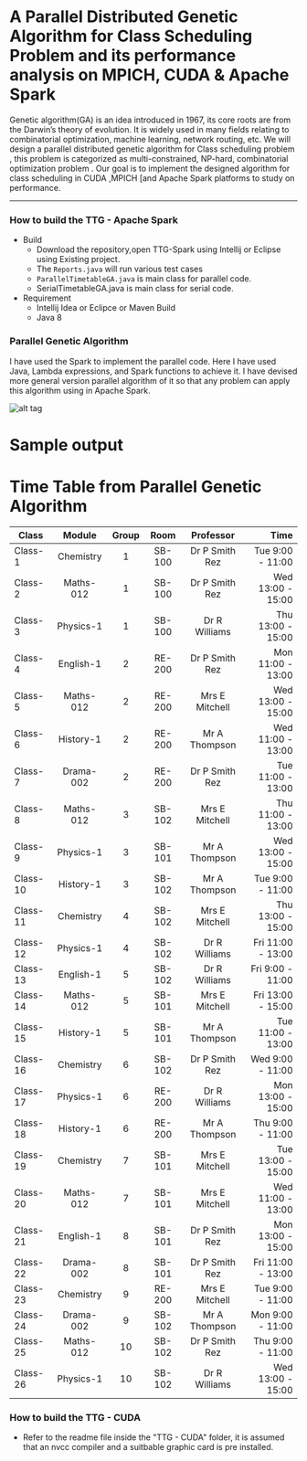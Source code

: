 # A Parallel Distributed Genetic Algorithm for Class Scheduling Problem and its performance analysis on MPICH, CUDA & Apache Spark

Genetic algorithm(GA) is an idea introduced in 1967, its core roots are from the Darwin’s theory of evolution. It is widely used in many fields relating to combinatorial optimization, machine learning, network routing, etc. We will design a parallel distributed genetic algorithm for Class scheduling problem , this problem is categorized as multi-constrained, NP-hard, combinatorial optimization problem . Our goal is to implement the designed algorithm for class scheduling in CUDA  ,MPICH [and Apache Spark  platforms to study on performance.


---

### How to build the TTG - Apache Spark 

- Build
  - Download the repository,open TTG-Spark using Intellij or Eclipse using Existing project.
  - The `Reports.java` will run various test cases
  - `ParallelTimetableGA.java` is main class for parallel code.
  - SerialTimetableGA.java is main class for serial code.
- Requirement
  - Intellij Idea or Eclipce or Maven Build 
  - Java 8



### Parallel Genetic Algorithm 

I have used the Spark to implement the parallel code. Here I have used Java, Lambda expressions, and Spark functions to achieve it. I have devised more general version parallel algorithm of it so that any problem can apply this algorithm using in Apache Spark.


![alt tag](https://github.com/ajayramesh23/ubiquitous-eureka/blob/master/algorithm.png?raw=true)


# Sample output 

# Time Table from Parallel Genetic Algorithm 
| Class | Module| Group  |  Room  | Professor | Time |
| ------------- | :-------------: | :-------------:  |  :-------------:  | :-------------: | -------------: |
|Class-1|Chemistry|1|SB-100|Dr P Smith Rez|Tue 9:00 -  11:00|
|Class-2|Maths-012|1|SB-100|Dr P Smith Rez|Wed 13:00 - 15:00|
|Class-3|Physics-1|1|SB-100|Dr R Williams|Thu 13:00 - 15:00|
|Class-4|English-1|2|RE-200|Dr P Smith Rez|Mon 11:00 - 13:00|
|Class-5|Maths-012|2|RE-200|Mrs E Mitchell|Wed 13:00 - 15:00|
|Class-6|History-1|2|RE-200|Mr A Thompson|Wed 11:00 - 13:00|
|Class-7|Drama-002|2|RE-200|Dr P Smith Rez|Tue 11:00 - 13:00|
|Class-8|Maths-012|3|SB-102|Mrs E Mitchell|Thu 11:00 - 13:00|
|Class-9|Physics-1|3|SB-101|Mr A Thompson|Wed 13:00 - 15:00|
|Class-10|History-1|3|SB-102|Mr A Thompson|Tue 9:00 -  11:00|
|Class-11|Chemistry|4|SB-102|Mrs E Mitchell|Thu 13:00 - 15:00|
|Class-12|Physics-1|4|SB-102|Dr R Williams|Fri 11:00 - 13:00|
|Class-13|English-1|5|SB-102|Dr R Williams|Fri 9:00 -  11:00|
|Class-14|Maths-012|5|SB-101|Mrs E Mitchell|Fri 13:00 - 15:00|
|Class-15|History-1|5|SB-101|Mr A Thompson|Tue 11:00 - 13:00|
|Class-16|Chemistry|6|SB-102|Dr P Smith Rez|Wed 9:00 -  11:00|
|Class-17|Physics-1|6|RE-200|Dr R Williams|Mon 13:00 - 15:00|
|Class-18|History-1|6|RE-200|Mr A Thompson|Thu 9:00 -  11:00|
|Class-19|Chemistry|7|SB-101|Mrs E Mitchell|Tue 13:00 - 15:00|
|Class-20|Maths-012|7|SB-101|Mrs E Mitchell|Wed 11:00 - 13:00|
|Class-21|English-1|8|SB-101|Dr P Smith Rez|Mon 13:00 - 15:00|
|Class-22|Drama-002|8|SB-101|Dr P Smith Rez|Fri 11:00 - 13:00|
|Class-23|Chemistry|9|RE-200|Mrs E Mitchell|Tue 9:00 -  11:00|
|Class-24|Drama-002|9|SB-102|Mr A Thompson|Mon 9:00 -  11:00|
|Class-25|Maths-012|10|SB-102|Dr P Smith Rez|Thu 9:00 -  11:00|
|Class-26|Physics-1|10|SB-102|Dr R Williams|Wed 13:00 - 15:00|

### How to build the TTG - CUDA
- Refer to the readme file inside the "TTG - CUDA" folder, it is assumed that an nvcc compiler and a suitbable graphic card is pre installed.
